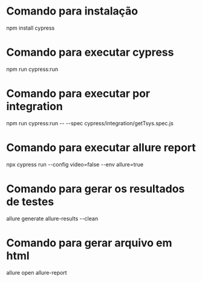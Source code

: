 # Comando para instalação
npm install cypress

# Comando para executar cypress
npm run cypress:run

# Comando para executar por integration
npm run cypress:run -- --spec cypress/integration/getTsys.spec.js

# Comando para executar allure report
npx cypress run --config video=false --env allure=true

# Comando para gerar os resultados de testes
allure generate allure-results --clean

# Comando para gerar arquivo em html
allure open allure-report